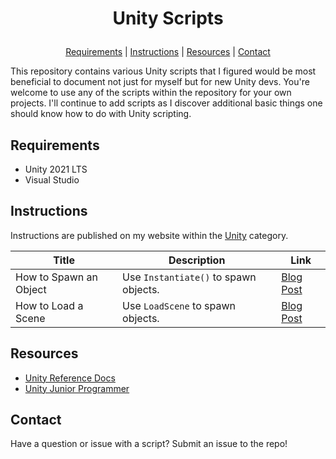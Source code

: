 # <p align="center">Unity Scripts</p>
<p align="center">
  <a href="https://github.com/aprilspeight/unity-scripts/blob/master/README.md#requirements">Requirements</a> |
  <a href="https://github.com/aprilspeight/unity-scripts/blob/master/README.md#videos">Instructions</a> |
  <a href="https://github.com/aprilspeight/unity-scripts/blob/master/README.md#view-the-sample">Resources</a> | 
  <a href="https://github.com/aprilspeight/unity-scripts/blob/master/README.md#contact">Contact</a>
</p>

This repository contains various Unity scripts that I figured would be most beneficial to document not just for myself but for new Unity devs. You're welcome to use any of the scripts within the repository for your own projects. I'll continue to add scripts as I discover additional basic things one should know how to do with Unity scripting.

## Requirements

- Unity 2021 LTS
- Visual Studio

## Instructions

Instructions are published on my website within the [Unity](https://www.vogueandcode.com/link-to-category>) category.

|  Title |  Description |  Link |
|---|---|---|
| How to Spawn an Object  | Use `Instantiate()` to spawn objects.  |  [Blog Post](https://www.vogueandcode.com/posts/how-to-spawn-an-object)|
| How to Load a Scene  | Use `LoadScene` to spawn objects.  |  [Blog Post](https://www.vogueandcode.com/posts/how-to-load-a-scene)|

## Resources

- [Unity Reference Docs](https://docs.unity3d.com/ScriptReference/index.html)
- [Unity Junior Programmer](https://learn.unity.com/pathway/junior-programmer)

## Contact

Have a question or issue with a script? Submit an issue to the repo!
